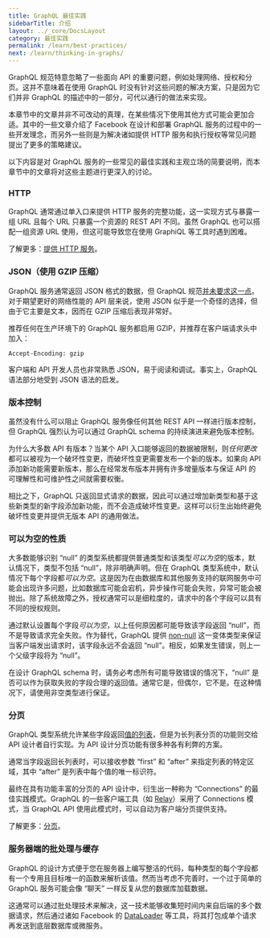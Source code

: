 ```yaml
---
title: GraphQL 最佳实践
sidebarTitle: 介绍
layout: ../_core/DocsLayout
category: 最佳实践
permalink: /learn/best-practices/
next: /learn/thinking-in-graphs/
---
```


GraphQL 规范特意忽略了一些面向 API 的重要问题，例如处理网络、授权和分页。这并不意味着在使用 GraphQL 时没有针对这些问题的解决方案，只是因为它们并非 GraphQL 的描述中的一部分，可代以通行的做法来实现。

本章节中的文章并非不可改动的真理，在某些情况下使用其他方式可能会更加合适。其中的一些文章介绍了 Facebook 在设计和部署 GraphQL 服务的过程中的一些开发理念，而另外一些则是为解决诸如提供 HTTP 服务和执行授权等常见问题提出了更多的策略建议。

以下内容是对 GraphQL 服务的一些常见的最佳实践和主观立场的简要说明，而本章节中的文章将对这些主题进行更深入的讨论。


### HTTP

GraphQL 通常通过单入口来提供 HTTP 服务的完整功能，这一实现方式与暴露一组 URL 且每个 URL 只暴露一个资源的 REST API 不同。虽然 GraphQL 也可以搭配一组资源 URL 使用，但这可能导致您在使用 GraphiQL 等工具时遇到困难。

了解更多：[提供 HTTP 服务](/learn/serving-over-http/)。


### JSON（使用 GZIP 压缩）

GraphQL 服务通常返回 JSON 格式的数据，但 GraphQL 规范[并未要求这一点](http://facebook.github.io/graphql/#sec-Serialization-Format)。对于期望更好的网络性能的 API 层来说，使用 JSON 似乎是一个奇怪的选择，但由于它主要是文本，因而在 GZIP 压缩后表现非常好。

推荐任何在生产环境下的 GraphQL 服务都启用 GZIP，并推荐在客户端请求头中加入：

```
Accept-Encoding: gzip
```

客户端和 API 开发人员也非常熟悉 JSON，易于阅读和调试。事实上，GraphQL 语法部分地受到 JSON 语法的启发。


### 版本控制

虽然没有什么可以阻止 GraphQL 服务像任何其他 REST API 一样进行版本控制，但 GraphQL 强烈认为可以通过 GraphQL schema 的持续演进来避免版本控制。

为什么大多数 API 有版本？当某个 API 入口能够返回的数据被限制，则*任何更改*都可以被视为一个破坏性变更，而破坏性变更需要发布一个新的版本。如果向 API 添加新功能需要新版本，那么在经常发布版本并拥有许多增量版本与保证 API 的可理解性和可维护性之间就需要权衡。

相比之下，GraphQL 只返回显式请求的数据，因此可以通过增加新类型和基于这些新类型的新字段添加新功能，而不会造成破坏性变更。这样可以衍生出始终避免破坏性变更并提供无版本 API 的通用做法。


### 可以为空的性质

大多数能够识别 “null” 的类型系统都提供普通类型和该类型*可以为空*的版本，默认情况下，类型不包括 “null”，除非明确声明。但在 GraphQL 类型系统中，默认情况下每个字段都*可以为空*。这是因为在由数据库和其他服务支持的联网服务中可能会出现许多问题，比如数据库可能会宕机，异步操作可能会失败，异常可能会被抛出。除了系统故障之外，授权通常可以是细粒度的，请求中的各个字段可以具有不同的授权规则。

通过默认设置每个字段*可以为空*，以上任何原因都可能导致该字段返回 “null”，而不是导致请求完全失败。作为替代，GraphQL 提供 [non-null](/learn/schema/#lists-and-non-null) 这一变体类型来保证当客户端发出请求时，该字段永远不会返回 “null”。相反，如果发生错误，则上一个父级字段将为 “null”。

在设计 GraphQL schema 时，请务必考虑所有可能导致错误的情况下，“null” 是否可以作为获取失败的字段合理的返回值。通常它是，但偶尔，它不是。在这种情况下，请使用非空类型进行保证。


### 分页

GraphQL 类型系统允许某些字段返回[值的列表](/learn/schema/#lists-and-non-null)，但是为长列表分页的功能则交给 API 设计者自行实现。为 API 设计分页功能有很多种各有利弊的方案。

通常当字段返回长列表时，可以接收参数 “first” 和 “after” 来指定列表的特定区域，其中 “after” 是列表中每个值的唯一标识符。

最终在具有功能丰富的分页的 API 设计中，衍生出一种称为 “Connections” 的最佳实践模式。GraphQL 的一些客户端工具（如 [Relay](https://facebook.github.io/relay/)）采用了 Connections 模式，当 GraphQL API 使用此模式时，可以自动为客户端分页提供支持。

了解更多：[分页](/learn/pagination/)。


### 服务器端的批处理与缓存

GraphQL 的设计方式便于您在服务器上编写整洁的代码，每种类型的每个字段都有一个专用且目标唯一的函数来解析该值。然而当考虑不完善时，一个过于简单的 GraphQL 服务可能会像 “聊天” 一样反复从您的数据库加载数据。

这通常可以通过批处理技术来解决，这一技术能够收集短时间内来自后端的多个数据请求，然后通过诸如 Facebook 的 [DataLoader](https://github.com/facebook/dataloader) 等工具，将其打包成单个请求再发送到底层数据库或微服务。
